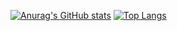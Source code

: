 
[![Anurag's GitHub stats](https://github-readme-stats.vercel.app/api?username=Grizzly182)](https://github.com/anuraghazra/github-readme-stats)
[![Top Langs](https://github-readme-stats.vercel.app/api/top-langs/?username=anuraghazra)](https://github.com/anuraghazra/github-readme-stats)
